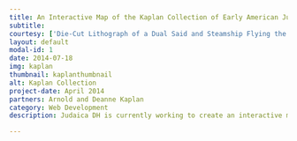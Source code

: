 ```yaml
---
title: An Interactive Map of the Kaplan Collection of Early American Judaica
subtitle: 
courtesy: ['Die-Cut Lithograph of a Dual Said and Steamship Flying the American Flag, with Raised Features advertising “Cohen & Brumberg ...The Great One Price Clothier.” Lithograph, ca 1870. The Arnold and Deanne Kaplan Collection of Early American Judaica.'](https://www.flickr.com/photos/arts_at_penn/14018331445/) 
layout: default
modal-id: 1
date: 2014-07-18
img: kaplan
thumbnail: kaplanthumbnail
alt: Kaplan Collection
project-date: April 2014
partners: Arnold and Deanne Kaplan
category: Web Development
description: Judaica DH is currently working to create an interactive mapping tool of the Arnold and Deanne Kaplan Collection of Early American Judaica. Through this interactive mapping tool, we not only provide the locations at which objects from the collection originate, but we provide full viewing access. In addition, as part of the "interactive" component, the map will contain ways for users to filter both with temporal space, with type of object, and through merely elastic searching. 

---
```

